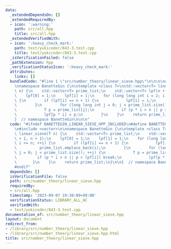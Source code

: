 ```yaml
---
data:
  _extendedDependsOn: []
  _extendedRequiredBy:
  - icon: ':warning:'
    path: src/all.hpp
    title: src/all.hpp
  _extendedVerifiedWith:
  - icon: ':heavy_check_mark:'
    path: test/yukicoder/843-3.test.cpp
    title: test/yukicoder/843-3.test.cpp
  _isVerificationFailed: false
  _pathExtension: hpp
  _verificationStatusIcon: ':heavy_check_mark:'
  attributes:
    links: []
  bundledCode: "#line 1 \"src/number_theory/linear_sieve.hpp\"\n\n\n\n#include <vector>\n\
    \nnamespace BanetteGin {\n\ntemplate <class T>\nstd::vector<T> linear_sieve(T\
    \ n) {\n    std::vector<T> prime_list;\n    std::vector<T> lpf(n + 1, n + 1);\n\
    \    lpf[0] = 1;\n    lpf[1] = 1;\n    for (long long int i = 2; i <= n; ++i)\
    \ {\n        if (lpf[i] == n + 1) {\n            lpf[i] = i;\n            prime_list.emplace_back(i);\n\
    \        }\n        for (long long int j = 0; j < prime_list.size(); ++j) {\n\
    \            T p = prime_list[j];\n            if (p * i > n || p > lpf[i]) break;\n\
    \            lpf[p * i] = p;\n        }\n    }\n    return prime_list;\n}\n\n\
    }  // namespace BanetteGin\n\n\n"
  code: "#ifndef BANETTEGIN_LINEAR_SIEVE_HPP_INCLUDED\n#define BANETTEGIN_LINEAR_SIEVE_HPP_INCLUDED\n\
    \n#include <vector>\n\nnamespace BanetteGin {\n\ntemplate <class T>\nstd::vector<T>\
    \ linear_sieve(T n) {\n    std::vector<T> prime_list;\n    std::vector<T> lpf(n\
    \ + 1, n + 1);\n    lpf[0] = 1;\n    lpf[1] = 1;\n    for (long long int i = 2;\
    \ i <= n; ++i) {\n        if (lpf[i] == n + 1) {\n            lpf[i] = i;\n  \
    \          prime_list.emplace_back(i);\n        }\n        for (long long int\
    \ j = 0; j < prime_list.size(); ++j) {\n            T p = prime_list[j];\n   \
    \         if (p * i > n || p > lpf[i]) break;\n            lpf[p * i] = p;\n \
    \       }\n    }\n    return prime_list;\n}\n\n}  // namespace BanetteGin\n\n\
    #endif"
  dependsOn: []
  isVerificationFile: false
  path: src/number_theory/linear_sieve.hpp
  requiredBy:
  - src/all.hpp
  timestamp: '2023-09-07 19:30:09+09:00'
  verificationStatus: LIBRARY_ALL_AC
  verifiedWith:
  - test/yukicoder/843-3.test.cpp
documentation_of: src/number_theory/linear_sieve.hpp
layout: document
redirect_from:
- /library/src/number_theory/linear_sieve.hpp
- /library/src/number_theory/linear_sieve.hpp.html
title: src/number_theory/linear_sieve.hpp
---
```

